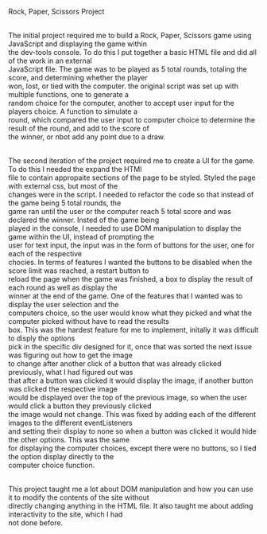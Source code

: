 Rock, Paper, Scissors Project </br></br>

The initial project required me to build a Rock, Paper, Scissors game using JavaScript and displaying the game within</br> the dev-tools console. To do this I put together a basic HTML file and did all of the work in an external</br> JavaScript file. The game was to be played as 5 total rounds, totaling the score, and determining whether the player</br> won, lost, or tied with the computer. the original script was set up with multiple functions, one to generate a</br> random choice for the computer, another to accept user input for the players choice. A function to simulate a</br> round, which compared the user input to computer choice to determine the result of the round, and add to the score of</br> the winner, or nbot add any point due to a draw.</br></br>

The second iteration of the project required me to create a UI for the game. To do this I needed the expand the HTMl</br> file to contain appropaite sections of the page to be styled. Styled the page with external css, but most of the</br> changes were in the script. I needed to refactor the code so that instead of the game being 5 total rounds, the</br> game ran until the user or the computer reach 5 total score and was declared the winner. Insted of the game being</br> played in the console, I needed to use DOM manipulation to display the game within the UI, instead of prompting the</br> user for text input, the input was in the form of buttons for the user, one for each of the respective</br> chocies. In terms of features I wanted the buttons to be disabled when the score limit was reached, a restart button to</br> reload the page when the game was finished, a box to display the result of each round as well as display the</br> winner at the end of the game. One of the features that I wanted was to display the user selection and the</br> computers choice, so the user would know what they picked and what the computer picked without have to read the results</br> box. This was the hardest feature for me to implement, initally it was difficult to disply the options</br> pick in the specific div designed for it, once that was sorted the next issue was figuring out how to get the image</br> to change after another click of a button that was already clicked previously, what I had figured out was</br> that after a button was clicked it would display the image, if another button was clicked the respective image</br> would be displayed over the top of the previous image, so when the user would click a button they previously clicked </br>the image would not change. This was fixed by adding each of the different images to the different eventListeners </br>and setting their display to none so when a button was clicked it would hide the other options. This was the same</br> for displaying the computer choices, except there were no buttons, so I tied the option display directly to the</br> computer choice function. </br></br>

This project taught me a lot about DOM manipulation and how you can use it to modify the contents of the site without</br> directly changing anything in the HTML file. It also taught me about adding interactivity to the site, which I had </br>not done before.</br>
